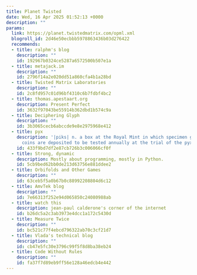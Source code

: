 ```yaml
---
title: Planet Twisted
date: Wed, 16 Apr 2025 01:52:13 +0000
description: ""
params:
  link: https://planet.twistedmatrix.com/opml.xml
  blogroll_id: 2d46e50ecbbb5978863436b03d276422
  recommends:
  - title: ralphm's blog
    description: ""
    id: 192967b0324ce5287a6572500b507e1a
  - title: metajack.im
    description: ""
    id: 2796f14a2e020dd51a860cfa4b1a28bd
  - title: Twisted Matrix Laboratories
    description: ""
    id: 2c8fd957c01d96bf4310c6b7fdbf4bc2
  - title: thomas.apestaart.org
    description: Present Perfect
    id: 3632f97043be55914b362dbd1b574c9a
  - title: Deciphering Glyph
    description: ""
    id: 3b3065cecb6abccde9e8e2975968e412
  - title: pyx
    description: '|piks| n. a box at the Royal Mint in which specimen gold and silver
      coins are deposited to be tested annually at the trial of the pyx.'
    id: 433f9bd7df2e87cb726b3c006066cf0f
  - title: Strong, dynamic
    description: Mostly about programming, mostly in Python.
    id: 5cb9bed62bb0de213d63756e881ddee2
  - title: Orbifolds and Other Games
    description: ""
    id: 63ceb5f5a0b67b0c88992208804d6c12
  - title: AmvTek blog
    description: ""
    id: 7e66313f252e94d065850c24080988ab
  - title: watch this
    description: jean-paul calderone's corner of the internet
    id: b26dc5a2c3ab3973e4dcc1a172c5430d
  - title: Measure Twice
    description: ""
    id: bc521c77f4ebcd796322ab70c3cf21d7
  - title: Vlada's technical blog
    description: ""
    id: cb47e5fc30e3796c99f5f8d8ba38eb24
  - title: Code Without Rules
    description: ""
    id: fa37f7d89eb9ff56e128a46edcb4e442
---
```

